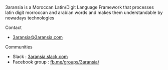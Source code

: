3aransia is a Moroccan Latin/Digit Language Framework that processes latin digit morroccan and arabian words and makes them understandable by nowadays technologies 

Contact
- 3aransia@3aransia.com

Communities

- Slack : [3aransia.slack.com](http://3aransia.slack.com)
- Facebook group : [fb.me/groups/3aransia/](https://www.facebook.com/groups/3aransia/)
